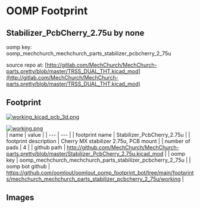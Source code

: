 # OOMP Footprint  
## Stabilizer_PcbCherry_2.75u  by none  
  
oomp key: oomp_mechchurch_mechchurch_parts_stabilizer_pcbcherry_2_75u  
  
source repo at: [http://gitlab.com/MechChurch/MechChurch-parts.pretty/blob/master/TRSS_DUAL_THT.kicad_mod](http://gitlab.com/MechChurch/MechChurch-parts.pretty/blob/master/TRSS_DUAL_THT.kicad_mod)  
## Footprint  
  
[![working_kicad_pcb_3d.png](working_kicad_pcb_3d_600.png)](working_kicad_pcb_3d.png)  
  
[![working.png](working_600.png)](working.png)  
| name | value | 
| --- | --- | 
| footprint name | Stabilizer_PcbCherry_2.75u | 
| footprint description | Cherry MX stabilizer 2.75u, PCB mount | 
| number of pads | 4 | 
| github path | http://github.com/MechChurch/MechChurch-parts.pretty/blob/master/Stabilizer_PcbCherry_2.75u.kicad_mod | 
| oomp key | oomp_mechchurch_mechchurch_parts_stabilizer_pcbcherry_2_75u | 
| oomp bot github | https://github.com/oomlout/oomlout_oomp_footprint_bot/tree/main/footprints/mechchurch_mechchurch_parts_stabilizer_pcbcherry_2_75u/working | 
## Images  
